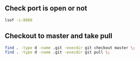 ## Check port is open or not

```bash
lsof -i:8080
```

## Checkout to master and take pull

```bash
find . -type d -name .git -execdir git checkout master \;
find . -type d -name .git -execdir git pull \;
```



